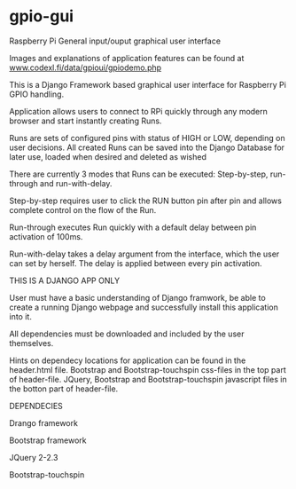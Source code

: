 # gpio-gui
Raspberry Pi General input/ouput graphical user interface

Images and explanations of application features can be found at www.codexl.fi/data/gpioui/gpiodemo.php

This is a Django Framework based graphical user interface for Raspberry Pi GPIO handling.

Application allows users to connect to RPi quickly through any modern browser and start instantly creating Runs.

Runs are sets of configured pins with status of HIGH or LOW, depending on user decisions. 
All created Runs can be saved into the Django Database for later use, loaded when desired and deleted as wished

There are currently 3 modes that Runs can be executed: Step-by-step, run-through and run-with-delay.

Step-by-step requires user to click the RUN button pin after pin and allows complete control on the flow of the Run.

Run-through executes Run quickly with a default delay between pin activation of 100ms.

Run-with-delay takes a delay argument from the interface, which the user can set by herself. 
The delay is applied between every pin activation.

THIS IS A DJANGO APP ONLY

User must have a basic understanding of Django framwork, be able to create a running Django webpage and successfully install
this application into it.

All dependencies must be downloaded and included by the user themselves.

Hints on dependecy locations for application can be found in the header.html file.
Bootstrap and Bootstrap-touchspin css-files in the top part of header-file.
JQuery, Bootstrap and Bootstrap-touchspin javascript files in the botton part of header-file.

DEPENDECIES

Drango framework

Bootstrap framework

JQuery 2-2.3

Bootstrap-touchspin
